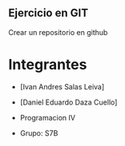 ## Ejercicio en GIT
Crear un repositorio en github
# Integrantes

- [Ivan Andres Salas Leiva]
- [Daniel Eduardo Daza Cuello]

- Programacion IV
- Grupo: S7B